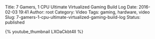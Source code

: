 Title: 7 Gamers, 1 CPU  Ultimate Virtualized Gaming Build Log
Date: 2016-02-03 19:41
Author: root
Category: Video
Tags: gaming, hardware, video
Slug: 7-gamers-1-cpu-ultimate-virtualized-gaming-build-log
Status: published

{% youtube_thumbnail LXOaCkbt4lI %}
